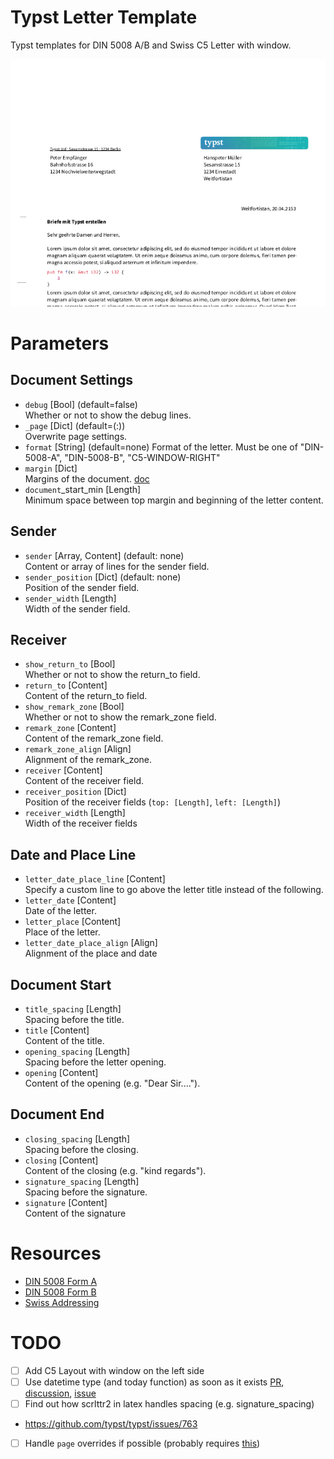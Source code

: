 # Typst Letter Template

Typst templates for DIN 5008 A/B and Swiss C5 Letter with window.

![preview](./preview.png)
 
# Parameters

## Document Settings

 - `debug` [Bool] (default=false)  
   Whether or not to show the debug lines.
 - `_page` [Dict] (default=(:))  
   Overwrite page settings.
 - `format` [String] (default=none)
   Format of the letter. Must be one of "DIN-5008-A", "DIN-5008-B", "C5-WINDOW-RIGHT"
 - `margin` [Dict]  
   Margins of the document. [doc](https://typst.app/docs/reference/layout/page/#parameters--margin)
 - `document`_start_min [Length]  
   Minimum space between top margin and beginning of the letter content.
   
## Sender

 - `sender` [Array, Content] (default: none)  
   Content or array of lines for the sender field. 
 - `sender_position` [Dict] (default: none)  
   Position of the sender field.
 - `sender_width` [Length]  
   Width of the sender field.

## Receiver

 - `show_return_to` [Bool]  
   Whether or not to show the return_to field.
 - `return_to` [Content]  
   Content of the return_to field.
 - `show_remark_zone` [Bool]  
   Whether or not to show the remark_zone field.
 - `remark_zone` [Content]  
   Content of the remark_zone field.
 - `remark_zone_align` [Align]  
   Alignment of the remark_zone.
 - `receiver` [Content]  
   Content of the receiver field.
 - `receiver_position` [Dict]  
   Position of the receiver fields (`top: [Length]`, `left: [Length]`) 
 - `receiver_width` [Length]  
   Width of the receiver fields

## Date and Place Line

 - `letter_date_place_line` [Content]  
   Specify a custom line to go above the letter title instead of the following.
 - `letter_date` [Content]  
   Date of the letter.
 - `letter_place` [Content]  
   Place of the letter.
 - `letter_date_place_align` [Align]  
   Alignment of the place and date
   
## Document Start

 - `title_spacing` [Length]  
   Spacing before the title.
 - `title` [Content]  
   Content of the title.
 - `opening_spacing` [Length]  
   Spacing before the letter opening.
 - `opening` [Content]  
   Content of the opening (e.g. "Dear Sir....").
   
## Document End
 - `closing_spacing` [Length]  
   Spacing before the closing.
 - `closing` [Content]  
   Content of the closing (e.g. "kind regards").
 - `signature_spacing` [Length]  
   Spacing before the signature.
 - `signature` [Content]  
   Content of the signature

# Resources

 - [DIN 5008 Form A](https://de.wikipedia.org/wiki/DIN_5008#/media/Datei:DIN_5008,_Form_A.svg)
 - [DIN 5008 Form B](https://de.wikipedia.org/wiki/DIN_5008#/media/Datei:DIN_5008_Form_B.svg)
 - [Swiss
   Addressing](https://www.post.ch/-/media/portal-opp/pm/dokumente/briefe-spezifikation-gestaltung.pdf?sc_lang=de&hash=BB181E74C5D3A0D1D49A954793EA670A)


# TODO
 - [ ] Add C5 Layout with window on the left side
 - [ ] Use datetime type (and today function) as soon as it exists
   [PR](https://github.com/typst/typst/pull/435),
   [discussion](https://github.com/typst/typst/issues/303),
   [issue](https://github.com/typst/typst/issues/204)
 - [ ] Find out how scrlttr2 in latex handles spacing (e.g. signature_spacing)
 - https://github.com/typst/typst/issues/763
 - [ ] Handle `page` overrides if possible (probably requires [this](https://github.com/typst/typst/issues/763))
